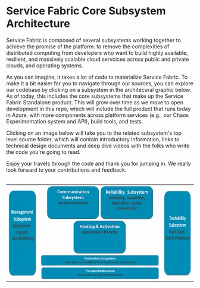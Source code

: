 # Service Fabric Core Subsystem Architecture

Service Fabric is composed of several subsystems working together to achieve the promise of the platform: to remove the complexities of distributed computing from developers who want to build highly available, resilient, and massively scalable cloud servcices across public and private clouds, and operating systems. 

As you can imagine, it takes a lot of code to materialize Service Fabric. To make it a bit easier for you to navigate through our sources, you can explore our codebase by clicking on a subsystem in the architecural graphic below. As of today, this includes the core subsystems that make up the Service Fabric Standalone product. This will grow over time as we move to open development in this repo, which will include the full product that runs today in Azure, with more components across platform services (e.g., our Chaos Experimentation system and API), build tools, and tests. 

Clicking on an image below will take you to the related subsystem's top level source folder, which will contain introductory information, links to technical design documents and deep dive videos with the folks who write the code you're going to read. 

Enjoy your travels through the code and thank you for jumping in. We really look forward to your contributions and feedback.   
<br/>
 <table>
        <tr>
          <td align="right" width="130">
             <a href="https://github.com/GitTorre/service-fabric/tree/master/src/prod/src/Management#management-subsystem"><img src="https://github.com/GitTorre/service-fabric/blob/master/docs/architecture/Images/Management_E.png" height="230" width="125" align="right" /></a>
          </td>
          <td align="center" width="564">
              <a href="https://github.com/GitTorre/service-fabric/tree/master/src/prod/src/Communication#communication-subsystem"><img src="https://github.com/GitTorre/service-fabric/blob/master/docs/architecture/Images/Communication_E.png" /></a> 
            <a href="https://github.com/GitTorre/service-fabric/tree/master/src/prod/src/Reliability#reliability-subsystem"><img src="https://github.com/GitTorre/service-fabric/blob/master/docs/architecture/Images/Reliability_E.png" /></a>  
              <a href="https://github.com/GitTorre/service-fabric/tree/master/src/prod/src/Hosting2#hosting-subsystem"><img src="https://github.com/GitTorre/service-fabric/blob/master/docs/architecture/Images/Hosting_E.png" /></a> 
            <br/>
              <a href="https://github.com/GitTorre/service-fabric/tree/master/src/prod/src/Federation#federation-subsystem"><img src="https://github.com/GitTorre/service-fabric/blob/master/docs/architecture/Images/Federation_E.png" /></a>  
              <a href="https://github.com/GitTorre/service-fabric/tree/master/src/prod/src/Transport#transport-subsystem"><img src="https://github.com/GitTorre/service-fabric/blob/master/docs/architecture/Images/Transport_E.png" /></a>
          </td>
        <td align="left" width="130">
             <a href="https://github.com/GitTorre/service-fabric/tree/master/src/prod/src/Testability"><img src="https://github.com/GitTorre/service-fabric/blob/master/docs/architecture/Images/Testability_E.png" height="230" width="125" align="left" /></a>
          </td>
        </tr>
 </table>
  





